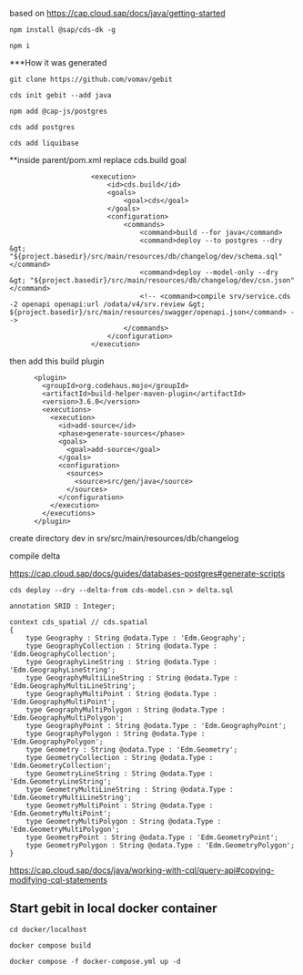 based on https://cap.cloud.sap/docs/java/getting-started

```
npm install @sap/cds-dk -g
```

```
npm i
```

***How it was generated

```
git clone https://github.com/vomav/gebit
```
```
cds init gebit --add java
```
```
npm add @cap-js/postgres
```

```
cds add postgres
```

```
cds add liquibase 
```

**inside parent/pom.xml
replace cds.build goal
```
					<execution>
						<id>cds.build</id>
						<goals>
							<goal>cds</goal>
						</goals>
						<configuration>
							<commands>
								<command>build --for java</command>
								<command>deploy --to postgres --dry &gt; "${project.basedir}/src/main/resources/db/changelog/dev/schema.sql"</command>
								<command>deploy --model-only --dry &gt; "${project.basedir}/src/main/resources/db/changelog/dev/csn.json"</command>
								<!-- <command>compile srv/service.cds -2 openapi openapi:url /odata/v4/srv.review &gt; ${project.basedir}/src/main/resources/swagger/openapi.json</command> -->
							</commands>
						</configuration>
					</execution>
```

then add this build plugin
```
      <plugin>
        <groupId>org.codehaus.mojo</groupId>
        <artifactId>build-helper-maven-plugin</artifactId>
        <version>3.6.0</version>
        <executions>
          <execution>
            <id>add-source</id>
            <phase>generate-sources</phase>
            <goals>
              <goal>add-source</goal>
            </goals>
            <configuration>
              <sources>
                <source>src/gen/java</source>
              </sources>
            </configuration>
          </execution>
        </executions>
      </plugin>
```

create directory dev in srv/src/main/resources/db/changelog

compile delta

https://cap.cloud.sap/docs/guides/databases-postgres#generate-scripts
```
cds deploy --dry --delta-from cds-model.csn > delta.sql
```

```CDS
annotation SRID : Integer;

context cds_spatial // cds.spatial
{
    type Geography : String @odata.Type : 'Edm.Geography';
    type GeographyCollection : String @odata.Type : 'Edm.GeographyCollection';
    type GeographyLineString : String @odata.Type : 'Edm.GeographyLineString';
    type GeographyMultiLineString : String @odata.Type : 'Edm.GeographyMultiLineString';
    type GeographyMultiPoint : String @odata.Type : 'Edm.GeographyMultiPoint';
    type GeographyMultiPolygon : String @odata.Type : 'Edm.GeographyMultiPolygon';
    type GeographyPoint : String @odata.Type : 'Edm.GeographyPoint';
    type GeographyPolygon : String @odata.Type : 'Edm.GeographyPolygon';
    type Geometry : String @odata.Type : 'Edm.Geometry';
    type GeometryCollection : String @odata.Type : 'Edm.GeometryCollection';
    type GeometryLineString : String @odata.Type : 'Edm.GeometryLineString';
    type GeometryMultiLineString : String @odata.Type : 'Edm.GeometryMultiLineString';
    type GeometryMultiPoint : String @odata.Type : 'Edm.GeometryMultiPoint';
    type GeometryMultiPolygon : String @odata.Type : 'Edm.GeometryMultiPolygon';
    type GeometryPoint : String @odata.Type : 'Edm.GeometryPoint';
    type GeometryPolygon : String @odata.Type : 'Edm.GeometryPolygon';
}
```
https://cap.cloud.sap/docs/java/working-with-cql/query-api#copying-modifying-cql-statements


## Start gebit in local docker container
```
cd docker/localhost
```

```
docker compose build
```

```
docker compose -f docker-compose.yml up -d
```